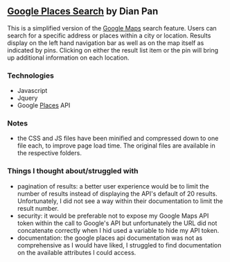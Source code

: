 ## [Google Places Search](http://dianpan.github.io/google-places-search) by Dian Pan
This is a simplified version of the [Google Maps](https://www.google.com/maps) search feature. Users can search for a specific address or places within a city or location.  Results display on the left hand navigation bar as well as on the map itself as indicated by pins.  Clicking on either the result list item or the pin will bring up additional
information on each location.

### Technologies
* Javascript
* Jquery
* Google [Places](https://developers.google.com/places/) API

### Notes
- the CSS and JS files have been minified and compressed down to one file each,
to improve page load time.  The original files are available in the respective
folders.

### Things I thought about/struggled with
- pagination of results: a better user experience would be to limit the number of results instead
of displaying the API's default of 20 results.  Unfortunately, I did not see a way within their
documentation to limit the result number.
- security: it would be preferable not to expose my Google Maps API token within the call to
Google's API but unfortunately the URL did not concatenate correctly when I hid used a variable
to hide my API token.
- documentation: the google places api documentation was not as comprehensive as I would have liked,
I struggled to find documentation on the available attributes I could access.
